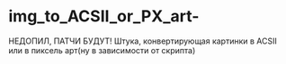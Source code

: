# img_to_ACSII_or_PX_art-
НЕДОПИЛ, ПАТЧИ БУДУТ!
Штука, конвертирующая картинки в ACSII или в пиксель арт(ну в зависимости от скрипта)
